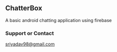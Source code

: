 ## ChatterBox

A basic android chatting application using firebase

### Support or Contact

sriyadav98@gmail.com
